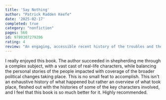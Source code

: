 ```yaml
---
title: 'Say Nothing'
author: "Patrick Radden Keefe"
date: '2025-02-17'
completed: true
category: "nonfiction"
pages: 560
id: 9780307279286
rating: 4
review: "An engaging, accessible recent history of the troubles and their aftermath."
---
```

I really enjoyed this book. The author succeeded in shepherding me through a complex subject, with a vast cast of real-life characters, while balancing the personal stories of the people impacted with coverage of the broader political changes taking place. This is no small feat to accomplish. This isn't an exhaustive history of what happened but rather an overview of what took place, fleshed out with the histories of some of the key characters involved, and I feel that this book is so much better for it. Highly recommended.
